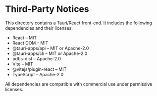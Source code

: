 # Third-Party Notices

This directory contains a Tauri/React front-end. It includes the following dependencies and their licenses:

- React – MIT
- React DOM – MIT
- @tauri-apps/api – MIT or Apache-2.0
- @tauri-apps/cli – MIT or Apache-2.0
- pdfjs-dist – Apache-2.0
- Vite – MIT
- @vitejs/plugin-react – MIT
- TypeScript – Apache-2.0

All dependencies are compatible with commercial use under permissive licenses.
